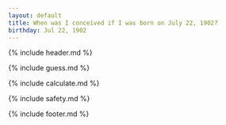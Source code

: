 ```yaml
---
layout: default
title: When was I conceived if I was born on July 22, 1902?
birthday: Jul 22, 1902
---
```


{% include header.md %}

{% include guess.md %}

{% include calculate.md %}

{% include safety.md %}

{% include footer.md %}



